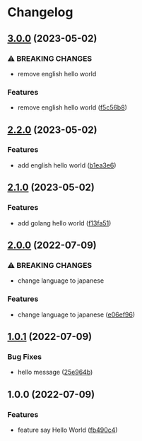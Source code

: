 # Changelog

## [3.0.0](https://github.com/korosuke613/demo-release-please-for-npm/compare/v2.2.0...v3.0.0) (2023-05-02)


### ⚠ BREAKING CHANGES

* remove english hello world

### Features

* remove english hello world ([f5c56b8](https://github.com/korosuke613/demo-release-please-for-npm/commit/f5c56b892ede59923b5336cdc4d71fde78881ca4))

## [2.2.0](https://github.com/korosuke613/demo-release-please-for-npm/compare/v2.1.0...v2.2.0) (2023-05-02)


### Features

* add english hello world ([b1ea3e6](https://github.com/korosuke613/demo-release-please-for-npm/commit/b1ea3e67e3a50575613ede580a05e96812a6671a))

## [2.1.0](https://github.com/korosuke613/demo-release-please-for-npm/compare/v2.0.0...v2.1.0) (2023-05-02)


### Features

* add golang hello world ([f13fa51](https://github.com/korosuke613/demo-release-please-for-npm/commit/f13fa5148569b1d26ec88a4072fd4891d52336f3))

## [2.0.0](https://github.com/korosuke613/demo-release-please-for-npm/compare/v1.0.1...v2.0.0) (2022-07-09)


### ⚠ BREAKING CHANGES

* change language to japanese

### Features

* change language to japanese ([e06ef96](https://github.com/korosuke613/demo-release-please-for-npm/commit/e06ef96127113d133d7e7da934b9cd520bcae155))

## [1.0.1](https://github.com/korosuke613/demo-release-please-for-npm/compare/v1.0.0...v1.0.1) (2022-07-09)


### Bug Fixes

* hello message ([25e964b](https://github.com/korosuke613/demo-release-please-for-npm/commit/25e964b20be172025ad75b256efc55fca1115264))

## 1.0.0 (2022-07-09)


### Features

* feature say Hello World ([fb490c4](https://github.com/korosuke613/demo-release-please-for-npm/commit/fb490c4033f845881aacd7d8bd40a6f2e97171ed))
